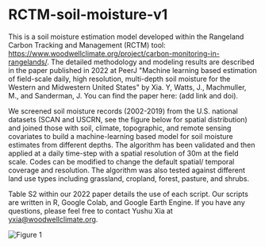 # RCTM-soil-moisture-v1
This is a soil moisture estimation model developed within the Rangeland Carbon Tracking and Management (RCTM) tool:  https://www.woodwellclimate.org/project/carbon-monitoring-in-rangelands/. The detailed methodology and modeling results are described in the paper published in 2022 at PeerJ "Machine learning based estimation of field-scale daily, high resolution, multi-depth soil moisture for the Western and Midwestern United States" by Xia. Y, Watts, J., Machmuller, M., and Sanderman, J. You can find the paper here: (add link and doi).

We screened soil moisture records (2002-2019) from the U.S. national datasets (SCAN and USCRN, see the figure below for spatial distribution) and joined those with soil, climate, topographic, and remote sensing covariates to build a machine-learning based model for soil moisture estimates from different depths. The algorithm has been validated and then applied at a daily time-step with a spatial resolution of 30m at the field scale. Codes can be modified to change the default spatial/ temporal coverage and resolution. The algorithm was also tested against different land use types including grassland, cropland, forest, pasture, and shrubs. 

Table S2 within our 2022 paper details the use of each script. Our scripts are written in R, Google Colab, and Google Earth Engine. If you have any questions, please feel free to contact Yushu Xia at yxia@woodwellclimate.org.

![Figure 1](https://user-images.githubusercontent.com/113474190/193369473-9baa32d8-a850-471d-948f-a6c0c2aee6c7.png)
